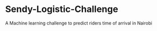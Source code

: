 # Sendy-Logistic-Challenge
A Machine learning challenge to predict riders time of arrival in Nairobi
